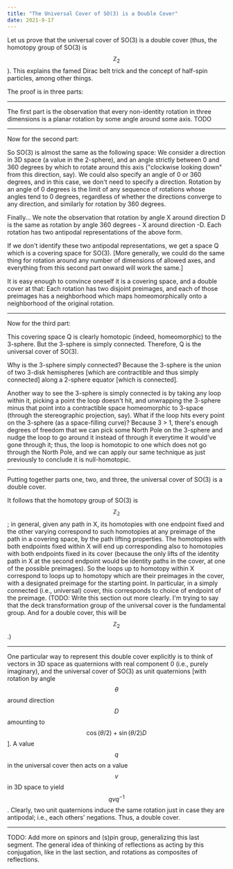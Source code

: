 ```yaml
---
title: "The Universal Cover of SO(3) is a Double Cover"
date: 2021-9-17
---
```

Let us prove that the universal cover of SO(3) is a double cover (thus, the homotopy group of SO(3) is $$\mathbb{Z}_2$$). This explains the famed Dirac belt trick and the concept of half-spin particles, among other things.

The proof is in three parts:

----


The first part is the observation that every non-identity rotation in three dimensions is a planar rotation by some angle around some axis. TODO

----

Now for the second part:

So SO(3) is almost the same as the following space: We consider a direction in 3D space (a value in the 2-sphere), and an angle strictly between 0 and 360 degrees by which to rotate around this axis ("clockwise looking down" from this direction, say). We could also specify an angle of 0 or 360 degrees, and in this case, we don't need to specify a direction. Rotation by an angle of 0 degrees is the limit of any sequence of rotations whose angles tend to 0 degrees, regardless of whether the directions converge to any direction, and similarly for rotation by 360 degrees.

Finally... We note the observation that rotation by angle X around direction D is the same as rotation by angle 360 degrees - X around direction -D. Each rotation has two antipodal representations of the above form.

If we don't identify these two antipodal representations, we get a space Q which is a covering space for SO(3). \[More generally, we could do the same thing for rotation around any number of dimensions of allowed axes, and everything from this second part onward will work the same.\]

It is easy enough to convince oneself it is a covering space, and a double cover at that: Each rotation has two disjoint preimages, and each of those preimages has a neighborhood which maps homeomorphically onto a neighborhood of the original rotation.

----

Now for the third part:

This covering space Q is clearly homotopic (indeed, homeomorphic) to the 3-sphere. But the 3-sphere is simply connected. Therefore, Q is the universal cover of SO(3).

Why is the 3-sphere simply connected? Because the 3-sphere is the union of two 3-disk hemispheres \[which are contractible and thus simply connected\] along a 2-sphere equator \[which is connected\].

Another way to see the 3-sphere is simply connected is by taking any loop within it, picking a point the loop doesn't hit, and unwrapping the 3-sphere minus that point into a contractible space homeomorphic to 3-space (through the stereographic projection, say). What if the loop hits every point on the 3-sphere (as a space-filling curve)? Because 3 > 1, there's enough degrees of freedom that we can pick some North Pole on the 3-sphere and nudge the loop to go around it instead of through it everytime it would've gone through it; thus, the loop is homotopic to one which does not go through the North Pole, and we can apply our same technique as just previously to conclude it is null-homotopic.

----

Putting together parts one, two, and three, the universal cover of SO(3) is a double cover.

It follows that the homotopy group of SO(3) is $$\mathbb{Z_2}$$; in general, given any path in X, its homotopies with one endpoint fixed and the other varying correspond to such homotopies at any preimage of the path in a covering space, by the path lifting properties. The homotopies with both endpoints fixed within X will end up corresponding also to homotopies with both endpoints fixed in its cover (because the only lifts of the identity path in X at the second endpoint would be identity paths in the cover, at one of the possible preimages). So the loops up to homotopy within X correspond to loops up to homotopy which are their preimages in the cover, with a designated preimage for the starting point. In particular, in a simply connected (i.e., universal) cover, this corresponds to choice of endpoint of the preimage. (TODO: Write this section out more clearly. I'm trying to say that the deck transformation group of the universal cover is the fundamental group. And for a double cover, this will be $$\mathbb{Z}_2$$.)

----

One particular way to represent this double cover explicitly is to think of vectors in 3D space as quaternions with real component 0 (i.e., purely imaginary), and the universal cover of SO(3) as unit quaternions [with rotation by angle $$\theta$$ around direction $$D$$ amounting to $$\cos(\theta/2) + \sin(\theta/2)D$$]. A value $$q$$ in the universal cover then acts on a value $$v$$ in 3D space to yield $$q v q^{-1}$$. Clearly, two unit quaternions induce the same rotation just in case they are antipodal; i.e., each others' negations. Thus, a double cover.

----

TODO: Add more on spinors and (s)pin group, generalizing this last segment. The general idea of thinking of reflections as acting by this conjugation, like in the last section, and rotations as composites of reflections.